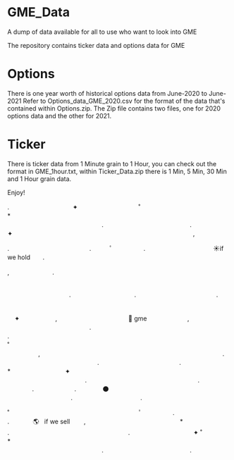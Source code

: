 # GME_Data
A dump of data available for all to use who want to look into GME

The repository contains ticker data and options data for GME

# Options
There is one year worth of historical options data from June-2020 to June-2021
Refer to Options_data_GME_2020.csv for the format of the data that's contained within Options.zip. The Zip file contains two files, one for 2020 options data and the other for 2021.

# Ticker
There is ticker data from 1 Minute grain to 1 Hour, you can check out the format in GME_1hour.txt, within Ticker_Data.zip there is 1 Min, 5 Min, 30 Min and 1 Hour grain data.

Enjoy!

.　　　　　　　　　　 ✦ 　　　　   　 　　　˚　　　　　　　　　　　　　　*　　　　　　 
 　　　　　　　　　　　　　　　.　　　　　　　　　　　　　　. 　　 　　　　　　　 ✦
　　　　　　　　　　 　 ‍ ‍ ‍ ‍ 　　　　 　　　　　　　　　　　　,　　   　

.　　　　　　　　　　　　　.　　　ﾟ　  　　　.　　　　　　　　　　　☀️if we hold　　.

,　　　　　　　.　　　　　　    　　　　 　　　　　　　　　　　　　　　　　　 

　　　　　　　　　　. 　　　　　　　　　　.　　　　　　　　　　　　　.

　　　　　　　　　　　　　　　　       　   　　　　　　　　　　　　　　　　       　    ✦
　   　　　,　　　　　　　　　　　    🚀 gme 　　　　 　　,　　　 ‍ ‍ ‍ ‍ 　
　　　　　　　　　　　　.　　　　　 　　
　　　.　　　　　　　　　　　　　 　           　　　　　　　　　　　　　　　　　　　˚　
  　　　　,　　　　　　　　　　　       　    　　　　　　　　　　　　　　　　.　　　
 　　    　　　　　 　　　　　.　　　　　　　　　　　　　.　　　　　　　　　　　　　　　*
　　   　　　　　 ✦ 　　　　　　　         　        　　　　
　　 　　　　　　　 　　　　　.　　　　　　　　　　　　　　　　　　.　　　　　    　　.
　 　　　　　.　　　　 🌑 　　　　　   　　　　　.　　　　　　　　　　　.　


˚　　　　　　　　　　　　　　　　　　　　　ﾟ　　　　　.　　　　　　　　　　　　　　　.
　　 　 🌎 ‍ ‍ if we sell ‍ ‍ ‍ ‍ ‍ ‍ ‍ ,　 　　　　　　　　　　　　　　*
.　　　　　 　　　　　　　　　　　　　　.　　　　　　　　　　 ✦ 
˚　　　　　　　　　　　　　　*　　　　　　 
 　　　　　　　　　　　　　　　.　　　　　　　　　　　　　　.
